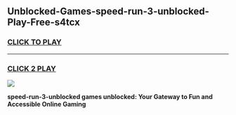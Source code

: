 
## Unblocked-Games-speed-run-3-unblocked-Play-Free-s4tcx
<h3>
<a href="https://premium76.site?title=speed-run-3-unblocked&ref=18A1">CLICK TO PLAY</a></h3>
<hr>

<h3>
<a href="https://premium76.site?title=speed-run-3-unblocked&ref=18A1">CLICK 2 PLAY</a>
  
</h3>

<a href="https://premium76.site?title=speed-run-3-unblocked&ref=18A1"><img src="https://clearcache.store/games.png"></a>


**speed-run-3-unblocked games unblocked: Your Gateway to Fun and Accessible Online Gaming**
